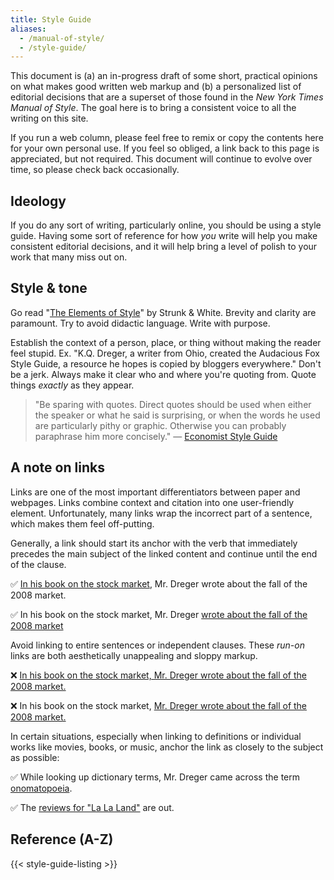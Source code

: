 ```yaml
---
title: Style Guide
aliases:
  - /manual-of-style/
  - /style-guide/
---
```


This document is (a) an in-progress draft of some short, practical opinions on what makes good written web markup and (b) a personalized list of editorial decisions that are a superset of those found in the _New York Times Manual of Style_. The goal here is to bring a consistent voice to all the writing on this site.

If you run a web column, please feel free to remix or copy the contents here for your own personal use. If you feel so obliged, a link back to this page is appreciated, but not required. This document will continue to evolve over time, so please check back occasionally.

## Ideology

If you do any sort of writing, particularly online, you should be using a style guide. Having some sort of reference for how _you_ write will help you make consistent editorial decisions, and it will help bring a level of polish to your work that many miss out on.

## Style & tone

Go read "[The Elements of Style](https://en.wikipedia.org/wiki/The_Elements_of_Style)" by Strunk & White. Brevity and clarity are paramount. Try to avoid didactic language. Write with purpose.

Establish the context of a person, place, or thing without making the reader feel stupid. Ex. "K.Q. Dreger, a writer from Ohio, created the Audacious Fox Style Guide, a resource he hopes is copied by bloggers everywhere." Don't be a jerk. Always make it clear who and where you're quoting from. Quote things _exactly_ as they appear.

> "Be sparing with quotes. Direct quotes should be used when either the speaker or what he said is surprising, or when the words he used are particularly pithy or graphic. Otherwise you can probably paraphrase him more concisely." — [Economist Style Guide][esg]

[esg]:http://www.economist.com/style-guide/quotes

## A note on links

Links are one of the most important differentiators between paper and webpages. Links combine context and citation into one user-friendly element. Unfortunately, many links wrap the incorrect part of a sentence, which makes them feel off-putting. 

Generally, a link should start its anchor with the verb that immediately precedes the main subject of the linked content and continue until the end of the clause.

✅ [In his book on the stock market](#), Mr. Dreger wrote about the fall of the 2008 market.

✅ In his book on the stock market, Mr. Dreger [wrote about the fall of the 2008 market](#)

Avoid linking to entire sentences or independent clauses. These _run-on_ links are both aesthetically unappealing and sloppy markup.

❌ [In his book on the stock market, Mr. Dreger wrote about the fall of the 2008 market.](#)

❌ In his book on the stock market, [Mr. Dreger wrote about the fall of the 2008 market.](#)

In certain situations, especially when linking to definitions or individual works like movies, books, or music, anchor the link as closely to the subject as possible: 

✅ While looking up dictionary terms, Mr. Dreger came across the term [onomatopoeia](#).

✅ The [reviews for "La La Land"](#) are out.

## Reference (A-Z)

{{< style-guide-listing >}}
